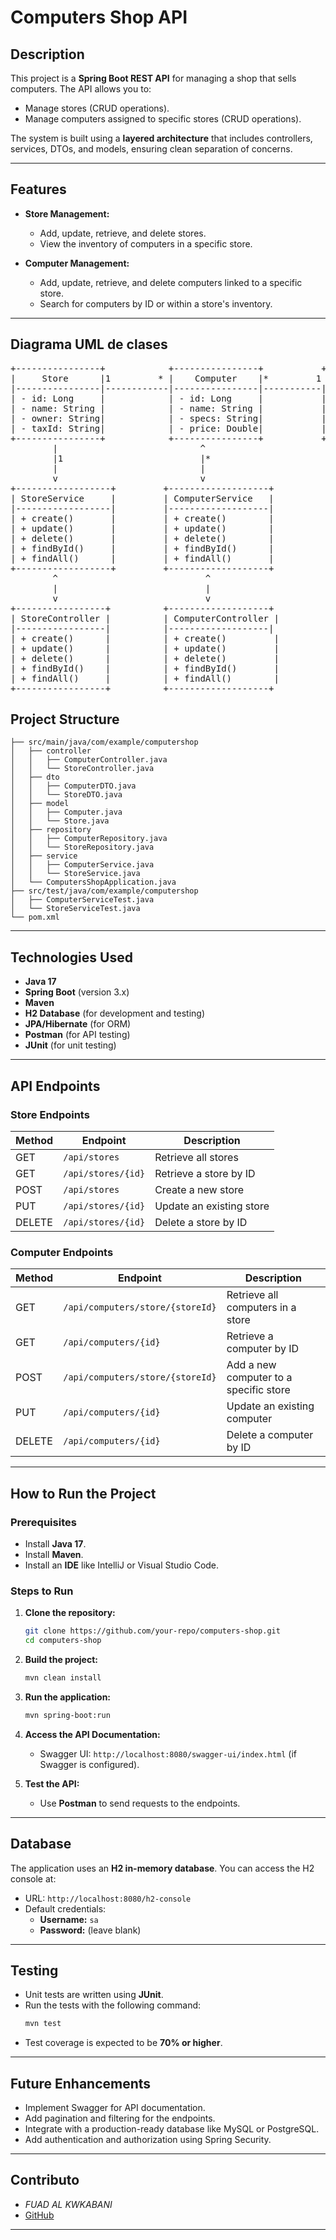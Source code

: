 # Computers Shop API

## Description
This project is a **Spring Boot REST API** for managing a shop that sells computers. The API allows you to:

- Manage stores (CRUD operations).
- Manage computers assigned to specific stores (CRUD operations).

The system is built using a **layered architecture** that includes controllers, services, DTOs, and models, ensuring clean separation of concerns.

---

## Features

- **Store Management:**
  - Add, update, retrieve, and delete stores.
  - View the inventory of computers in a specific store.

- **Computer Management:**
  - Add, update, retrieve, and delete computers linked to a specific store.
  - Search for computers by ID or within a store's inventory.

---
## Diagrama UML de clases
   
  <pre>
+----------------+            +----------------+           +----------------+
|     Store      |1         * |    Computer    |*         1 |   StoreDTO     |
|----------------|------------|----------------|-----------|----------------|
| - id: Long     |            | - id: Long     |           | - id: Long     |
| - name: String |            | - name: String |           | - name: String |
| - owner: String|            | - specs: String|           | - owner: String|
| - taxId: String|            | - price: Double|           | - taxId: String|
+----------------+            +----------------+           +----------------+
        |                           ^                             ^
        |1                          |*                            |1
        |                           |                             |
        v                           v                             |
+------------------+         +-------------------+          +-------------------+
| StoreService     |         | ComputerService   |          | ComputerDTO       |
|------------------|         |-------------------|          |-------------------|
| + create()       |         | + create()        |          | - id: Long        |
| + update()       |         | + update()        |          | - name: String    |
| + delete()       |         | + delete()        |          | - specs: String   |
| + findById()     |         | + findById()      |          | - price: Double   |
| + findAll()      |         | + findAll()       |          +-------------------+
+------------------+         +-------------------+
        ^                            ^
        |                            |
        v                            v
+-----------------+          +-------------------+
| StoreController |          | ComputerController |
|-----------------|          |-------------------|
| + create()      |          | + create()         |
| + update()      |          | + update()         |
| + delete()      |          | + delete()         |
| + findById()    |          | + findById()       |
| + findAll()     |          | + findAll()        |
+-----------------+          +-------------------+
</pre>


## Project Structure

```
├── src/main/java/com/example/computershop
│   ├── controller
│   │   ├── ComputerController.java
│   │   └── StoreController.java
│   ├── dto
│   │   ├── ComputerDTO.java
│   │   └── StoreDTO.java
│   ├── model
│   │   ├── Computer.java
│   │   └── Store.java
│   ├── repository
│   │   ├── ComputerRepository.java
│   │   └── StoreRepository.java
│   ├── service
│   │   ├── ComputerService.java
│   │   └── StoreService.java
│   └── ComputersShopApplication.java
├── src/test/java/com/example/computershop
│   ├── ComputerServiceTest.java
│   └── StoreServiceTest.java
└── pom.xml
```

---

## Technologies Used

- **Java 17**
- **Spring Boot** (version 3.x)
- **Maven**
- **H2 Database** (for development and testing)
- **JPA/Hibernate** (for ORM)
- **Postman** (for API testing)
- **JUnit** (for unit testing)

---

## API Endpoints

### Store Endpoints

| Method | Endpoint                | Description                     |
|--------|-------------------------|---------------------------------|
| GET    | `/api/stores`           | Retrieve all stores             |
| GET    | `/api/stores/{id}`      | Retrieve a store by ID          |
| POST   | `/api/stores`           | Create a new store              |
| PUT    | `/api/stores/{id}`      | Update an existing store        |
| DELETE | `/api/stores/{id}`      | Delete a store by ID            |

### Computer Endpoints

| Method | Endpoint                            | Description                            |
|--------|-------------------------------------|----------------------------------------|
| GET    | `/api/computers/store/{storeId}`    | Retrieve all computers in a store      |
| GET    | `/api/computers/{id}`               | Retrieve a computer by ID              |
| POST   | `/api/computers/store/{storeId}`    | Add a new computer to a specific store |
| PUT    | `/api/computers/{id}`               | Update an existing computer            |
| DELETE | `/api/computers/{id}`               | Delete a computer by ID                |

---

## How to Run the Project

### Prerequisites

- Install **Java 17**.
- Install **Maven**.
- Install an **IDE** like IntelliJ or Visual Studio Code.

### Steps to Run

1. **Clone the repository:**
   ```bash
   git clone https://github.com/your-repo/computers-shop.git
   cd computers-shop
   ```

2. **Build the project:**
   ```bash
   mvn clean install
   ```

3. **Run the application:**
   ```bash
   mvn spring-boot:run
   ```

4. **Access the API Documentation:**
   - Swagger UI: `http://localhost:8080/swagger-ui/index.html` (if Swagger is configured).

5. **Test the API:**
   - Use **Postman** to send requests to the endpoints.

---

## Database

The application uses an **H2 in-memory database**. You can access the H2 console at:

- URL: `http://localhost:8080/h2-console`
- Default credentials:
  - **Username:** `sa`
  - **Password:** (leave blank)

---

## Testing

- Unit tests are written using **JUnit**.
- Run the tests with the following command:
  ```bash
  mvn test
  ```
- Test coverage is expected to be **70% or higher**.

---

## Future Enhancements

- Implement Swagger for API documentation.
- Add pagination and filtering for the endpoints.
- Integrate with a production-ready database like MySQL or PostgreSQL.
- Add authentication and authorization using Spring Security.

---

## Contributo

- *FUAD AL KWKABANI* <li><a href="https://github.com/Fuad-Alkwkabani">GitHub</a></li>
---


